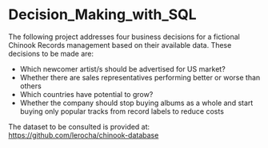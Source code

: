 # Decision_Making_with_SQL

The following project addresses four business decisions for a fictional Chinook Records management based on their available data. These decisions to be made are:

* Which newcomer artist/s should be advertised for US market?
* Whether there are sales representatives performing better or worse than others
* Which countries have potential to grow?
* Whether the company should stop buying albums as a whole and start buying only popular tracks from record labels to reduce costs

The dataset to be consulted is provided at: https://github.com/lerocha/chinook-database
